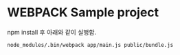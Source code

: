 # WEBPACK Sample project

npm install 후 아래와 같이 실행함.

```sh
node_modules/.bin/webpack app/main.js public/bundle.js
```
